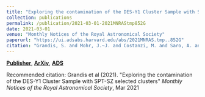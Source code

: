 ```yaml
---
title: "Exploring the contamination of the DES-Y1 Cluster Sample with SPT-SZ selected clusters"
collection: publications
permalink: /publication/2021-03-01-2021MNRAStmp852G
date: 2021-03-01
venue: "Monthly Notices of the Royal Astronomical Society"
paperurl: "https://ui.adsabs.harvard.edu/abs/2021MNRAS.tmp..852G"
citation: "Grandis, S. and Mohr, J.~J. and Costanzi, M. and Saro, A. and Bocquet, S. and Klein, M. and Aguena, M. and Allam, S. and Annis, J. and Ansarinejad, B. and Bacon, D. and Bertin, E. and Bleem, L. and Brooks, D. and Burke, D.~L. and Carnero Rosell, A. and Carrasco Kind, M. and Carretero, J. and Castander, F.~J. and Choi, A. and da Costa, L.~N. and De Vincente, J. and Desai, S. and Diehl, H.~T. and Dietrich, J.~P. and Doel, P. and Eifler, T.~F. and Everett, S. and Ferrero, I. and Floyd, B. and Fosalba, P. and Frieman, J. and Garc'ia-Bellido, J. and Gaztanaga, E. and Gruen, D. and Gruendl, R.~A. and Gschwend, J. and Gupta, N. and Gutierrez, G. and Hinton, S.~R. and Hollowood, D.~L. and Honscheid, K. and James, D.~J. and Jeltema, T. and Kuehn, K. and Lahav, O. and Lidman, C. and Lima, M. and Maia, M.~A.~G. and March, M. and Marshall, J.~L. and Melchior, P. and Menanteau, F. and Miquel, R. and Morgan, R. and Myles, J. and Ogando, R. and Palmese, A. and Paz-Chinch'on, F. and Plazas, A.~A. and Reichardt, C.~L. and Romer, A.~K. and Sanchez, E. and Scarpine, V. and Serrano, S. and Sevilla-Noarbe, I. and Singh, P. and Smith, M. and Suchyta, E. and Swanson, M.~E.~C. and Tarle, G. and Thomas, D. and To, C. and Weller, J. and Wilkinson, R.~D. and Wu, H.. &quot;Exploring the contamination of the DES-Y1 Cluster Sample with SPT-SZ selected clusters.&quot; <i>Monthly Notices of the Royal Astronomical Society</i>, Mar 2021"
---
```


[**Publisher**](http://doi.org/10.1093/mnras/stab869), [**ArXiv**](https://arxiv.org/abs/2101.04984), [**ADS**](https://ui.adsabs.harvard.edu/abs/2021MNRAS.tmp..852G)

Recommended citation: Grandis et al (2021). "Exploring the contamination of the DES-Y1 Cluster Sample with SPT-SZ selected clusters" <i>Monthly Notices of the Royal Astronomical Society</i>, Mar 2021
